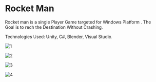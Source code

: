 # Rocket Man


Rocket man is a single Player Game  targeted for Windows Platform . The Goal is to rech the Destination Without Crashing.

Technologies Used: Unity, C#, Blender, Visual Studio.


![1](https://user-images.githubusercontent.com/43724427/99944997-d4e5ac80-2d99-11eb-97e9-6560f246f177.PNG)


![2](https://user-images.githubusercontent.com/43724427/99945002-d8793380-2d99-11eb-9568-2537f2f6f6c4.PNG)


![3](https://user-images.githubusercontent.com/43724427/99945009-db742400-2d99-11eb-8f16-31f9f42f90e2.PNG)


![4](https://user-images.githubusercontent.com/43724427/99945017-ddd67e00-2d99-11eb-871a-54f850d80ba0.PNG)

